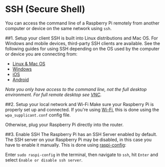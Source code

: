 # SSH (Secure Shell)

You can access the command line of a Raspberry Pi remotely from another computer or device on the same network using `ssh`.

##1. Setup your client
SSH is built into Linux distributions and Mac OS. For Windows and mobile devices, third-party SSH clients are available. See the following guides for using SSH depending on the OS used by the computer or device you are connecting from:

- [Linux & Mac OS](unix.md)
- [Windows](windows.md)
- [iOS](ios.md)
- [Android](android.md)

*Note you only have access to the command line, not the full desktop environment. For full remote desktop see [VNC](../vnc/README.md).*

##2. Setup your local network and Wi-Fi
Make sure your Raspberry Pi is properly set up and connected. If you're using [Wi-Fi](../../configuration/wireless/wireless-cli.md), this is done using the `wpa_supplicant.conf` config file. 

Otherwise, plug your Raspberry Pi directly into the router.

##3. Enable SSH
The Raspberry Pi has an SSH Server enabled by default. The SSH server on your Raspberry Pi may be disabled, in this case you have to enable it manually. This is done using [raspi-config](../../configuration/raspi-config.md):

Enter `sudo raspi-config` in the terminal, then navigate to `ssh`, hit `Enter` and select `Enable or disable ssh server`.


